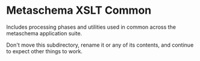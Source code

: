 # Metaschema XSLT Common

Includes processing phases and utilities used in common across the metaschema application suite.

Don't move this subdirectory, rename it or any of its contents, and continue to expect other things to work.
